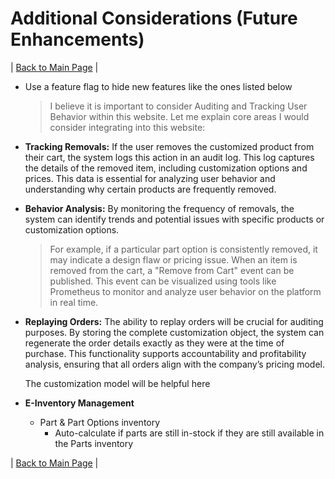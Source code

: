 # Additional Considerations (Future Enhancements)

| [Back to Main Page](README.md) |

- Use a feature flag to hide new features like the ones listed below

    > I believe it is important to consider Auditing and Tracking User Behavior within this website. Let me explain core areas I would consider integrating into this website:

- **Tracking Removals:** If the user removes the customized product from their cart, the system logs this action in an audit log. This log captures the details of the removed item, including customization options and prices. This data is essential for analyzing user behavior and understanding why certain products are frequently removed.

- **Behavior Analysis:** By monitoring the frequency of removals, the system can identify trends and potential issues with specific products or customization options. 

    >For example, if a particular part option is consistently removed, it may indicate a design flaw or pricing issue. When an item is removed from the cart, a "Remove from Cart" event can be published. This event can be visualized using tools like Prometheus to monitor and analyze user behavior on the platform in real time.

- **Replaying Orders:** The ability to replay orders will be crucial for auditing purposes. By storing the complete customization object, the system can regenerate the order details exactly as they were at the time of purchase. This functionality supports accountability and profitability analysis, ensuring that all orders align with the company’s pricing model. 

    The customization model will be helpful here

- **E-Inventory Management** 
    - Part & Part Options  inventory
        - Auto-calculate if parts are still in-stock if they are still available in the Parts inventory


| [Back to Main Page](README.md) |